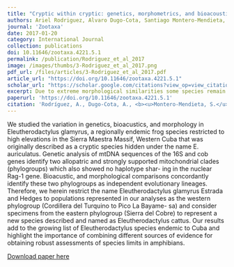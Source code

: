```yaml
---
title: "Cryptic within cryptic: genetics, morphometrics, and bioacoustics delimitate a new species of Eleutherodactylus (Anura: Eleutherodactylidae) from Eastern Cuba"
authors: Ariel Rodriguez, Alvaro Dugo-Cota, Santiago Montero-Mendieta, Alejandro Gonzalez-Voyer, Roberto Alonso Bosch, Miguel Vences, Carles Vila
journal: 'Zootaxa'
date: 2017-01-20
category: International Journal
collection: publications
doi: 10.11646/zootaxa.4221.5.1
permalink: /publication/Rodriguez_et_al_2017
image: /images/thumbs/3-Rodriguez_et_al_2017.png
pdf_url: /files/articles/3-Rodriguez_et_al_2017.pdf
article_url: "https://doi.org/10.11646/zootaxa.4221.5.1" 
scholar_url: "https://scholar.google.com/citations?view_op=view_citation&hl=en&user=kecK5aoAAAAJ&citation_for_view=kecK5aoAAAAJ:d1gkVwhDpl0C"
excerpt: Due to extreme morphological similarities some species remain undetected to the eyes of taxonomists and when discovered, often by the application of more refined techniques or increased sampling effort, are termed cryptic species. Among animals, such taxonomic discoveries are more frequent in nocturnal taxa, like arthropods and amphibians, which often rely on chemical or acoustic cues for communication and provide scarce information to our visually-oriented brain (Bickford, et al., 2006). The definition of a species as cryptic is to certain degree subjective, i.e., subtle morphological differences might be obvious to specialists but remain undetected by untrained observers. Yet, there is little doubt that a large number of truly cryptic species exist, and amphibians are an animal group where this phenomenon has become obvious in the past decades ...
paperurl: 'https://doi.org/10.11646/zootaxa.4221.5.1'
citation: 'Rodríguez, A., Dugo-Cota, A., <b><u>Montero-Mendieta, S.</u></b>, Alonso, R., Vences, M., Vilà, C. (2017). Cryptic within cryptic: genetics, morphometrics, and bioacoustics delimitate a new species of Eleutherodactylus (Anura: Eleutherodactylidae) from Eastern Cuba. <i>Zootaxa</i>, 4221(5): 501–522'
---
```

We studied the variation in genetics, bioacustics, and morphology in Eleutherodactylus glamyrus, a regionally endemic frog species restricted to high elevations in the Sierra Maestra Massif, Western Cuba that was originally described as a cryptic species hidden under the name E. auriculatus. Genetic analysis of mtDNA sequences of the 16S and cob genes identify two allopatric and strongly supported mitochondrial clades (phylogroups) which also showed no haplotype shar- ing in the nuclear Rag-1 gene. Bioacustic, and morphological comparisons concordantly identify these two phylogroups as independent evolutionary lineages. Therefore, we herein restrict the name Eleutherodactylus glamyrus Estrada and Hedges to populations represented in our analyses as the western phylogroup (Cordillera del Turquino to Pico La Bayame- sa) and consider specimens from the eastern phylogroup (Sierra del Cobre) to represent a new species described and named as Eleutherodactylus cattus. Our results add to the growing list of Eleutherodactylus species endemic to Cuba and highlight the importance of combining different sources of evidence for obtaining robust assessments of species limits in amphibians.

[Download paper here](https://santiagomonteromendieta.github.io/files/Rodriguez_et_al_2017.pdf)
